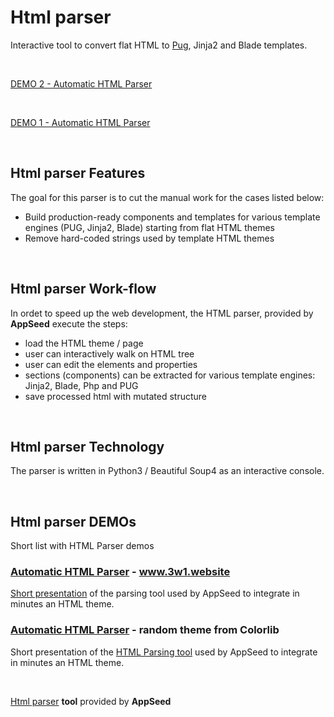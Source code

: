 # Html parser

Interactive tool to convert flat HTML to <a href="https://pugjs.org/api/getting-started.html">Pug</a>, Jinja2 and Blade templates. 

<br />

[DEMO 2 - Automatic HTML Parser](https://www.youtube.com/watch?v=j1QtDfYlEYU)

<br />

[DEMO 1 - Automatic HTML Parser](https://www.youtube.com/watch?v=CnO1AozqyPA)

<br />

## Html parser Features
 
The goal for this parser is to cut the manual work for the cases listed below:
 
  - Build production-ready components and templates for various template engines (PUG, Jinja2, Blade) starting from flat HTML themes
  - Remove hard-coded strings used by template HTML themes 

<br />

## Html parser Work-flow

In ordet to speed up the web development, the HTML parser, provided by **AppSeed** execute the steps:

 - load the HTML theme / page
 - user can interactively walk on HTML tree
 - user can edit the elements and properties 
 - sections (components) can be extracted for various template engines: Jinja2, Blade, Php and PUG 
 - save processed html with mutated structure

<br />

## Html parser Technology

The parser is written in Python3 / Beautiful Soup4 as an interactive console. 

<br />

## Html parser DEMOs

Short list with HTML Parser demos

### [Automatic HTML Parser](https://www.youtube.com/watch?v=j1QtDfYlEYU) - www.3w1.website

[Short presentation](https://www.youtube.com/watch?v=j1QtDfYlEYU) of the parsing tool used by AppSeed to integrate in minutes an HTML theme. 

### [Automatic HTML Parser](https://www.youtube.com/watch?v=CnO1AozqyPA) - random theme from Colorlib

Short presentation of the [HTML Parsing tool](https://www.youtube.com/watch?v=CnO1AozqyPA) used by AppSeed to integrate in minutes an HTML theme. 

<br />

[Html parser](https://appseed.us/developer-tools/html-parser) **tool** provided by **AppSeed**
